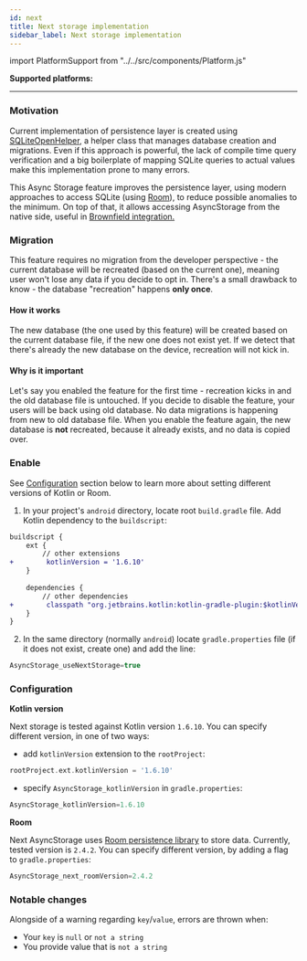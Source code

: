```yaml
---
id: next
title: Next storage implementation
sidebar_label: Next storage implementation
---
```

import PlatformSupport from "../../src/components/Platform.js"

**Supported platforms:**
<PlatformSupport title="Android" platformIcon="icon_android.svg"></PlatformSupport>

---

### Motivation

Current implementation of persistence layer is created using [SQLiteOpenHelper](https://developer.android.com/reference/android/database/sqlite/SQLiteOpenHelper), 
a helper class that manages database creation and migrations. Even if this approach is powerful, the lack of compile time query verification and a big boilerplate of mapping SQLite queries  to actual values make this implementation prone to many errors.

This Async Storage feature improves the persistence layer, using modern approaches to access SQLite (using [Room](https://developer.android.com/training/data-storage/room)), to reduce possible anomalies to the minimum. 
On top of that, it allows accessing AsyncStorage from the native side, useful in [Brownfield integration.](BrownfieldIntegration.md#android)

### Migration

This feature requires no migration from the developer perspective - the current database will be recreated (based on the current one), meaning user won't lose any data if you decide to opt in.
There's a small drawback to know - the database "recreation" happens **only once**. 

#### How it works

The new database (the one used by this feature) will be created based on the current database file, if the new one does not exist yet. 
If we detect that there's already the new database on the device, recreation will not kick in.


#### Why is it important

Let's say you enabled the feature for the first time - recreation kicks in and the old database file is untouched.
If you decide to disable the feature, your users will be back using old database. No data migrations is happening from new to old database file.
When you enable the feature again, the new database is **not** recreated, because it already exists, and no data is copied over.


### Enable

See [Configuration](#configuration) section below to learn more about setting different versions of Kotlin or Room.

1. In your project's `android` directory, locate root `build.gradle` file. Add Kotlin dependency to the `buildscript`:

```diff
buildscript {
    ext {
        // other extensions
+        kotlinVersion = '1.6.10'
    }
    
    dependencies {
        // other dependencies
+        classpath "org.jetbrains.kotlin:kotlin-gradle-plugin:$kotlinVersion"
    }
}

```

2. In the same directory (normally `android`) locate `gradle.properties` file (if it does not exist, create one) and add the line:

```groovy
AsyncStorage_useNextStorage=true
```

### Configuration

**Kotlin version**

Next storage is tested against Kotlin version `1.6.10`. 
You can specify different version, in one of two ways:

- add `kotlinVersion` extension to the `rootProject`:

```groovy
rootProject.ext.kotlinVersion = '1.6.10'
```

- specify `AsyncStorage_kotlinVersion` in `gradle.properties`:

```groovy
AsyncStorage_kotlinVersion=1.6.10
```

**Room**

Next AsyncStorage uses [Room persistence library](https://developer.android.com/jetpack/androidx/releases/room) to store data.
Currently, tested version is `2.4.2`. You can specify different version, by adding a flag to `gradle.properties`:

```groovy
AsyncStorage_next_roomVersion=2.4.2
```

### Notable changes

Alongside of a warning regarding `key`/`value`, errors are thrown when:

- Your `key` is `null` or `not a string`
- You provide value that is `not a string` 
